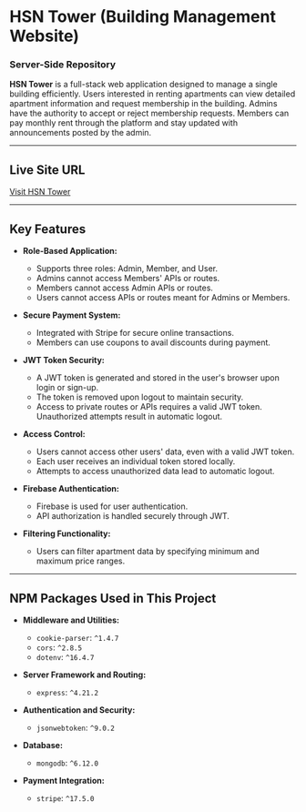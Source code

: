 # HSN Tower (Building Management Website)

### Server-Side Repository  

**HSN Tower** is a full-stack web application designed to manage a single building efficiently. Users interested in renting apartments can view detailed apartment information and request membership in the building. Admins have the authority to accept or reject membership requests. Members can pay monthly rent through the platform and stay updated with announcements posted by the admin.  

---

## Live Site URL  
[Visit HSN Tower](https://hsn-tower-40.netlify.app/)  

---

## Key Features  

- **Role-Based Application:**  
  - Supports three roles: Admin, Member, and User.  
  - Admins cannot access Members' APIs or routes.  
  - Members cannot access Admin APIs or routes.  
  - Users cannot access APIs or routes meant for Admins or Members.  

- **Secure Payment System:**  
  - Integrated with Stripe for secure online transactions.  
  - Members can use coupons to avail discounts during payment.  

- **JWT Token Security:**  
  - A JWT token is generated and stored in the user's browser upon login or sign-up.  
  - The token is removed upon logout to maintain security.  
  - Access to private routes or APIs requires a valid JWT token. Unauthorized attempts result in automatic logout.  

- **Access Control:**  
  - Users cannot access other users' data, even with a valid JWT token.  
  - Each user receives an individual token stored locally.  
  - Attempts to access unauthorized data lead to automatic logout.  

- **Firebase Authentication:**  
  - Firebase is used for user authentication.  
  - API authorization is handled securely through JWT.  

- **Filtering Functionality:**  
  - Users can filter apartment data by specifying minimum and maximum price ranges.  

---

## NPM Packages Used in This Project  

- **Middleware and Utilities:**  
  - `cookie-parser`: `^1.4.7`  
  - `cors`: `^2.8.5`  
  - `dotenv`: `^16.4.7`  

- **Server Framework and Routing:**  
  - `express`: `^4.21.2`  

- **Authentication and Security:**  
  - `jsonwebtoken`: `^9.0.2`  

- **Database:**  
  - `mongodb`: `^6.12.0`  

- **Payment Integration:**  
  - `stripe`: `^17.5.0`  
